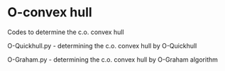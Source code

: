 # O-convex hull 
 Codes  to determine  the c.o. convex hull
 
O-Quickhull.py - determining the c.o. convex hull by O-Quickhull

O-Graham.py - determining the c.o. convex hull by O-Graham algorithm
